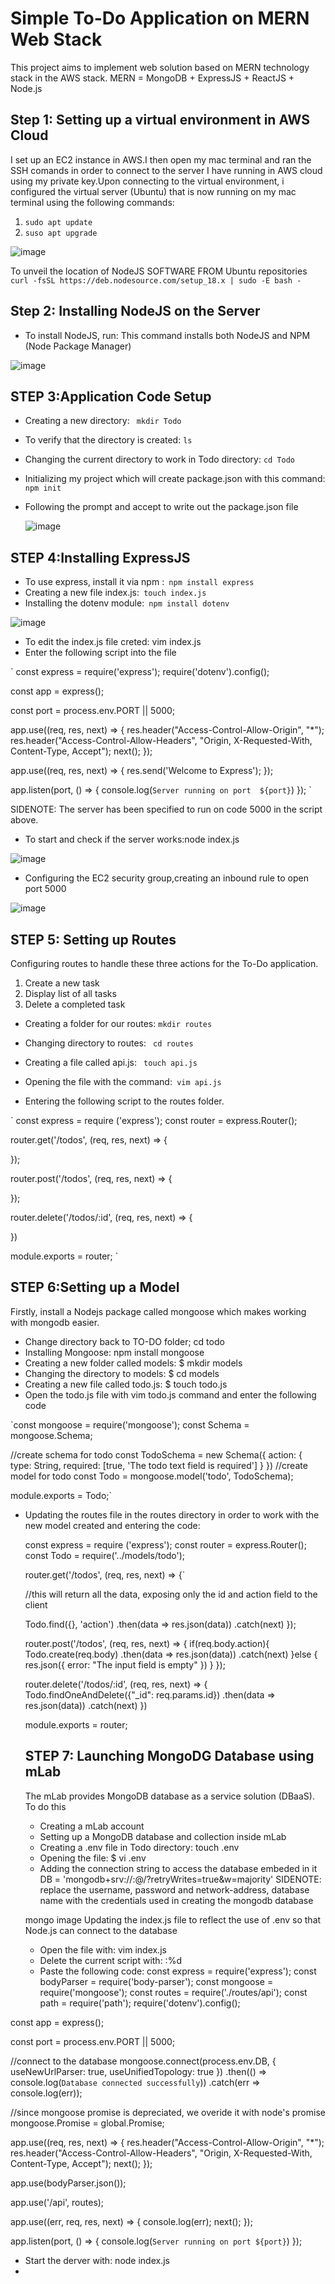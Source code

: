 # Simple To-Do Application on MERN Web Stack
This project aims to implement web solution based on MERN technology stack in the AWS stack. MERN = MongoDB + ExpressJS + ReactJS + Node.js

## Step 1: Setting up a virtual environment in AWS Cloud
I set up an EC2 instance in AWS.I then open my mac terminal and ran the SSH comands in order to connect to the server I have running in AWS cloud using my private key.Upon connecting to the virtual environment, i configured the virtual server (Ubuntu) that is now running on my mac terminal using the following commands:
1. `sudo apt update`
2. `suso apt upgrade`

![image](https://github.com/Mubarokahh/DevOps-Projects/assets/135038657/6a80e081-f961-4f33-b84b-d8bb501b0b24)

  To unveil the location of NodeJS SOFTWARE FROM Ubuntu repositories
 ` curl -fsSL https://deb.nodesource.com/setup_18.x | sudo -E bash -`

  ## Step 2: Installing NodeJS on the Server
  
  * To install NodeJS, run: 
  This command installs both NodeJS and NPM (Node Package Manager)

  ![image](https://github.com/Mubarokahh/DevOps-Projects/assets/135038657/d5e54d63-89a9-41b2-a2da-bc9811a3aba6)


  ## STEP 3:Application Code Setup
  * Creating a new directory: ` mkdir Todo`
  * To verify that the directory is created: `ls`
  * Changing the current directory to work in Todo directory:  `cd Todo`
  * Initializing my project which will create package.json with this command:  `npm init`
  * Following the prompt and accept to write out the package.json file

    ![image](https://github.com/Mubarokahh/DevOps-Projects/assets/135038657/49c9efa3-e275-46d9-9b14-b734c0e1102f)


  ## STEP 4:Installing ExpressJS
  * To use express, install it via npm :` npm install express`
  * Creating a new file index.js:` touch index.js`
  * Installing the dotenv module:` npm install dotenv`

   ![image](https://github.com/Mubarokahh/DevOps-Projects/assets/135038657/ff6d7775-48ab-4fcd-be92-c51063d36d6a)


  * To edit the index.js file creted: vim index.js
  * Enter the following script into the file
    
` const express = require('express');
require('dotenv').config();

const app = express();

const port = process.env.PORT || 5000;

app.use((req, res, next) => {
res.header("Access-Control-Allow-Origin", "\*");
res.header("Access-Control-Allow-Headers", "Origin, X-Requested-With, Content-Type, Accept");
next();
});

app.use((req, res, next) => {
res.send('Welcome to Express');
});

app.listen(port, () => {
console.log(`Server running on port  ${port}`)
});
`


SIDENOTE: The server has been specified to run on code 5000 in the script above.

* To start and check if the server works:node index.js

![image](https://github.com/Mubarokahh/DevOps-Projects/assets/135038657/2a5d0bce-2fc6-40d0-8817-0c998cdce221)


* Configuring the EC2 security group,creating an inbound rule to open port 5000

![image](https://github.com/Mubarokahh/DevOps-Projects/assets/135038657/82c6124a-a066-43fd-beb1-701b173c1932)


## STEP 5: Setting up Routes
 Configuring routes to handle these three actions for the To-Do application.

 1. Create a new task
 2. Display list of all tasks
 3. Delete a completed task

 * Creating a folder for our routes: `mkdir routes`
 * Changing directory to routes: ` cd routes`
 * Creating a file called api.js: ` touch api.js`
 * Opening the file with the command:` vim api.js`
   
 * Entering the following script to the routes folder.

` const express = require ('express');
const router = express.Router();

router.get('/todos', (req, res, next) => {

});

router.post('/todos', (req, res, next) => {

});

router.delete('/todos/:id', (req, res, next) => {

})

module.exports = router;
`
## STEP 6:Setting up a Model
Firstly, install a Nodejs package called mongoose which makes working with mongodb easier. 
*  Change directory back to TO-DO folder; cd todo
*  Installing Mongoose: npm install mongoose
*  Creating a new folder called models: $ mkdir models
*  Changing the directory to models: $ cd models
*  Creating a new file called todo.js: $ touch todo.js
*  Open the todo.js file with vim todo.js command and enter the        following code

`const mongoose = require('mongoose');
const Schema = mongoose.Schema;

//create schema for todo
const TodoSchema = new Schema({
action: {
type: String,
required: [true, 'The todo text field is required']
}
})
//create model for todo
const Todo = mongoose.model('todo', TodoSchema);

module.exports = Todo;`

* Updating the routes file in the routes directory in order to work with the new model created and entering the code:

    const express = require ('express');
    const router = express.Router();
    const Todo = require('../models/todo');

    router.get('/todos', (req, res, next) => {`

    //this will return all the data, exposing only the id and action field to the client
    
    Todo.find({}, 'action')
    .then(data => res.json(data))
    .catch(next)
    });

    router.post('/todos', (req, res, next) => {
    if(req.body.action){
    Todo.create(req.body)
    .then(data => res.json(data))
    .catch(next)
    }else {
    res.json({
    error: "The input field is empty"
    })
    }
    });

    router.delete('/todos/:id', (req, res, next) => {
    Todo.findOneAndDelete({"_id": req.params.id})
    .then(data => res.json(data))
    .catch(next)
    })

    module.exports = router;

    ## STEP 7: Launching MongoDG Database using mLab
    The mLab provides MongoDB database as a service solution (DBaaS). To do this
    * Creating a mLab account 
    * Setting up  a MongoDB database and collection inside mLab
    * Creating a .env file in Todo directory: touch .env
    * Opening the file: $ vi .env
    * Adding the connection string to access the database embeded in it
     DB = 'mongodb+srv://<username>:<password>@<network-address>/<dbname>?retryWrites=true&w=majority' 
     SIDENOTE: replace the username, password and network-address, database name with the credentials used in creating the mongodb database

     mongo image
     Updating the index.js file to reflect the use of .env so that Node.js can connect to the database
     * Open the file with: vim index.js
     * Delete the current script with: :%d
     * Paste the following code:
     const express = require('express');
const bodyParser = require('body-parser');
const mongoose = require('mongoose');
const routes = require('./routes/api');
const path = require('path');
require('dotenv').config();

const app = express();

const port = process.env.PORT || 5000;

//connect to the database
mongoose.connect(process.env.DB, { useNewUrlParser: true, useUnifiedTopology: true })
.then(() => console.log(`Database connected successfully`))
.catch(err => console.log(err));

//since mongoose promise is depreciated, we overide it with node's promise
mongoose.Promise = global.Promise;

app.use((req, res, next) => {
res.header("Access-Control-Allow-Origin", "\*");
res.header("Access-Control-Allow-Headers", "Origin, X-Requested-With, Content-Type, Accept");
next();
});

app.use(bodyParser.json());

app.use('/api', routes);

app.use((err, req, res, next) => {
console.log(err);
next();
});

app.listen(port, () => {
console.log(`Server running on port ${port}`)
});

 * Start the derver with: node index.js
 * 



